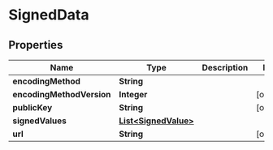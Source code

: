 

# SignedData


## Properties

| Name | Type | Description | Notes |
|------------ | ------------- | ------------- | -------------|
|**encodingMethod** | **String** |  |  |
|**encodingMethodVersion** | **Integer** |  |  [optional] |
|**publicKey** | **String** |  |  [optional] |
|**signedValues** | [**List&lt;SignedValue&gt;**](SignedValue.md) |  |  |
|**url** | **String** |  |  [optional] |



